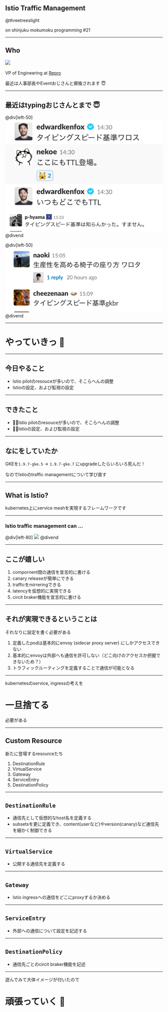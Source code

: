 ## Istio Traffic Management

@threetreeslight

on shinjuku mokumoku programming #21

---

## Who

![](https://avatars3.githubusercontent.com/u/1057490?s=300&v=4)

VP of Engineering at [Repro](https://repro.io)

最近は人事部長やEventおじさんと揶揄されます 😇

---

## 最近はtypingおじさんとまで 😇

@div[left-50]
![](/shinjuku-mokumoku/21/repro-2018-11-09-type-1.png)
![](/shinjuku-mokumoku/21/repro-2018-11-09-type-3.png)
@divend

@div[left-50]
![](/shinjuku-mokumoku/21/repro-2018-11-09-type-2.png)
@divend

---

# やっていきっ 💪

---

## 今日やること

- Istio pilotのresouceが多いので、そこらへんの調整
- Istioの設定、および監視の設定

---

## できたこと

- 🙅‍♀️Istio pilotのresouceが多いので、そこらへんの調整
- 🙅‍♀️Istioの設定、および監視の設定

---

## なにをしていたか

GKEを`1.9.7-gke.5` -> `1.9.7-gke.7` にupgradeしたらいろいろ死んだ！

なのでIstioのtraffic managementについて学び直す

---

## What is Istio?

kubernetes上にservice meshを実現するフレームワークです

---

### Istio traffic management can ...

@div[left-80]
![](https://istio.io/docs/concepts/traffic-management/TrafficManagementOverview.svg)
@divend

---

## ここが嬉しい

1. compornent間の通信を宣言的に書ける
1. canary releaseが簡単にできる
1. trafficをmirreringできる
1. latencyを仮想的に実現できる
1. circit braker機能を宣言的に書ける

---

## それが実現できるということは

それなりに設定を書く必要がある

1. 定義したpodは基本的にenvoy (sidecar proxy server) にしかアクセスできない
1. 基本的にenvoyは外部へも通信を許可しない（どこ向けのアクセスか把握できないため？）
1. トラフィックルーティングを定義することで通信が可能となる

---

kubernetesのservice, ingressの考えを

# 一旦捨てる

必要がある

---

## Custom Resource

新たに登場するresourceたち

1. DestinationRule
1. VirtualService
1. Gateway
1. ServiceEntry
1. DestinationPolicy

---

## `DestinationRule`

- 通信先として仮想的なhost名を定義する
- subsetsを更に定義でき、content(userなど)やversion(canary)など通信先を細かく制御できる

---

## `VirtualService`

- 公開する通信先を定義する

---

## `Gateway`
- Istio ingressへの通信をどこにproxyするか決める

---
## `ServiceEntry`

- 外部への通信について設定を記述する

---

## `DestinationPolicy`

- 通信先ごとのcircit braker機能を記述

---

遊んでみて大体イメージが付いたので

# 頑張っていく 💪
